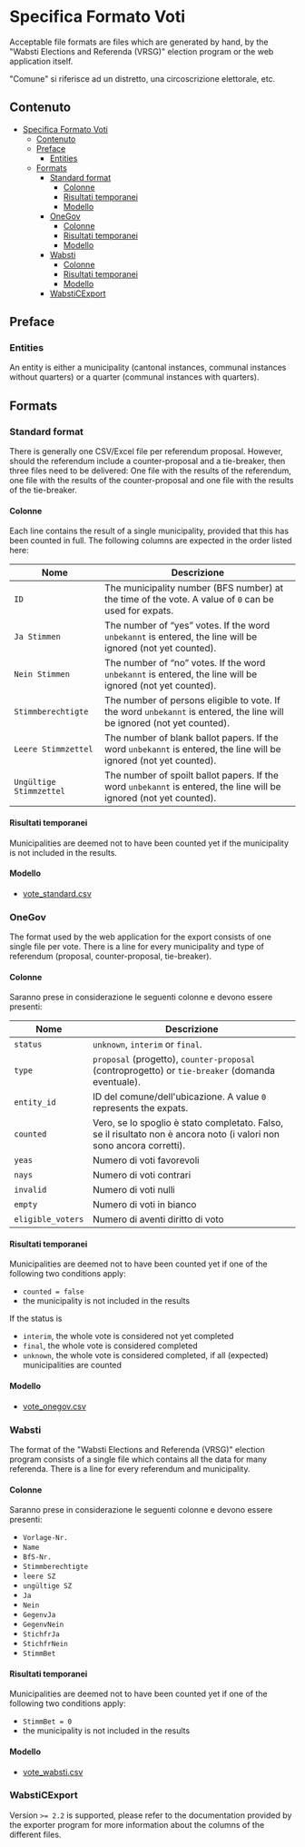# Specifica Formato Voti

Acceptable file formats are files which are generated by hand, by the "Wabsti Elections and Referenda (VRSG)" election program or the web application itself.

"Comune" si riferisce ad un distretto, una circoscrizione elettorale, etc.

## Contenuto

<!-- TOC START min:1 max:4 link:true update:true -->
- [Specifica Formato Voti](#specifica-formato-voti)
  - [Contenuto](#contenuto)
  - [Preface](#preface)
    - [Entities](#entities)
  - [Formats](#formats)
    - [Standard format](#standard-format)
      - [Colonne](#colonne)
      - [Risultati temporanei](#risultati-temporanei)
      - [Modello](#modello)
    - [OneGov](#onegov)
      - [Colonne](#colonne-1)
      - [Risultati temporanei](#risultati-temporanei-1)
      - [Modello](#modello-1)
    - [Wabsti](#wabsti)
      - [Colonne](#colonne-2)
      - [Risultati temporanei](#risultati-temporanei-2)
      - [Modello](#modello-2)
    - [WabstiCExport](#wabsticexport)

<!-- TOC END -->



## Preface

### Entities

An entity is either a municipality (cantonal instances, communal instances without quarters) or a quarter (communal instances with quarters).

## Formats

### Standard format

There is generally one CSV/Excel file per referendum proposal. However, should the referendum include a counter-proposal and a tie-breaker, then three files need to be delivered: One file with the results of the referendum, one file with the results of the counter-proposal and one file with the results of the tie-breaker.

#### Colonne

Each line contains the result of a single municipality, provided that this has been counted in full. The following columns are expected in the order listed here:

Nome|Descrizione
---|---
`ID`|The municipality number (BFS number) at the time of the vote. A value of `0` can be used for expats.
`Ja Stimmen`|The number of “yes” votes. If the word `unbekannt` is entered, the line will be ignored (not yet counted).
`Nein Stimmen`|The number of “no” votes. If the word `unbekannt` is entered, the line will be ignored (not yet counted).
`Stimmberechtigte`|The number of persons eligible to vote. If the word `unbekannt` is entered, the line will be ignored (not yet counted).
`Leere Stimmzettel`|The number of blank ballot papers. If the word `unbekannt` is entered, the line will be ignored (not yet counted).
`Ungültige Stimmzettel`|The number of spoilt ballot papers. If the word `unbekannt` is entered, the line will be ignored (not yet counted).

#### Risultati temporanei

Municipalities are deemed not to have been counted yet if the municipality is not included in the results.

#### Modello

- [vote_standard.csv](https://raw.githubusercontent.com/OneGov/onegov.election_day/master/docs/templates/vote_standard.csv)


### OneGov

The format used by the web application for the export consists of one single file per vote. There is a line for every municipality and type of referendum (proposal, counter-proposal, tie-breaker).

#### Colonne

Saranno prese in considerazione le seguenti colonne e devono essere presenti:

Nome|Descrizione
---|---
`status`|`unknown`, `interim` or `final`.
`type`|`proposal` (progetto), `counter-proposal` (controprogetto) or `tie-breaker` (domanda eventuale).
`entity_id`|ID del comune/dell'ubicazione. A value `0` represents the expats.
`counted`|Vero, se lo spoglio è stato completato. Falso, se il risultato non è ancora noto (i valori non sono ancora corretti).
`yeas`|Numero di voti favorevoli
`nays`|Numero di voti contrari
`invalid`|Numero di voti nulli
`empty`|Numero di voti in bianco
`eligible_voters`|Numero di aventi diritto di voto


#### Risultati temporanei

Municipalities are deemed not to have been counted yet if one of the following two conditions apply:
- `counted = false`
- the municipality is not included in the results

If the status is
- `interim`, the whole vote is considered not yet completed
- `final`, the whole vote is considered completed
- `unknown`, the whole vote is considered completed, if all (expected) municipalities are counted

#### Modello

- [vote_onegov.csv](https://raw.githubusercontent.com/OneGov/onegov.election_day/master/docs/templates/vote_onegov.csv)


### Wabsti

The format of the "Wabsti Elections and Referenda (VRSG)" election program consists of a single file which contains all the data for many referenda. There is a line for every referendum and municipality.

#### Colonne

Saranno prese in considerazione le seguenti colonne e devono essere presenti:
- `Vorlage-Nr.`
- `Name`
- `BfS-Nr.`
- `Stimmberechtigte`
- `leere SZ`
- `ungültige SZ`
- `Ja`
- `Nein`
- `GegenvJa`
- `GegenvNein`
- `StichfrJa`
- `StichfrNein`
- `StimmBet`

#### Risultati temporanei

Municipalities are deemed not to have been counted yet if one of the following two conditions apply:
- `StimmBet = 0`
- the municipality is not included in the results

#### Modello

- [vote_wabsti.csv](https://raw.githubusercontent.com/OneGov/onegov.election_day/master/docs/templates/vote_wabsti.csv)


### WabstiCExport

Version `>= 2.2` is supported, please refer to the documentation provided by the exporter program for more information about the columns of the different files.
